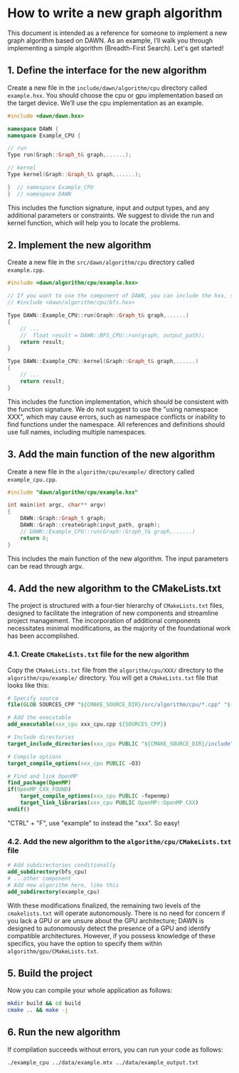 # How to write a new graph algorithm

This document is intended as a reference for someone to implement a new graph algorithm based on DAWN. As an example, I’ll walk you through implementing a simple algorithm (Breadth-First Search). Let's get started!

## 1. Define the interface for the new algorithm

Create a new file in the `include/dawn/algorithm/cpu` directory called `example.hxx`. You should choose the cpu or gpu implementation based on the target device. We’ll use the cpu implementation as an example.

```cpp
#include <dawn/dawn.hxx>

namespace DAWN {
namespace Example_CPU {

// run
Type run(Graph::Graph_t& graph,......);

// kernel
Type kernel(Graph::Graph_t& graph,......);

}  // namespace Example_CPU
}  // namespace DAWN
```

This includes the function signature, input and output types, and any additional parameters or constraints. We suggest to divide the run and kernel function, which will help you to locate the problems.

## 2. Implement the new algorithm

Create a new file in the `src/dawn/algorithm/cpu` directory called `example.cpp`.

```cpp
#include <dawn/algorithm/cpu/example.hxx>

// If you want to use the component of DAWN, you can include the hxx, such as,
// #include <dawn/algorithm/cpu/bfs.hxx>

Type DAWN::Example_CPU::run(Graph::Graph_t& graph,......)
{
    // ...
    //  float result = DAWN::BFS_CPU::run(graph, output_path);
    return result;
}

Type DAWN::Example_CPU::kernel(Graph::Graph_t& graph,......)
{
    // ...
    return result;
}

```

This includes the function implementation, which should be consistent with the function signature. We do not suggest to use the "using namespace XXX", which may cause errors, such as namespace conflicts or inability to find functions under the namespace. All references and definitions should use full names, including multiple namespaces.

## 3. Add the main function of the new algorithm

Create a new file in the `algorithm/cpu/example/` directory called `example_cpu.cpp`.

```cpp
#include "dawn/algorithm/cpu/example.hxx"

int main(int argc, char** argv)
{ 
    DAWN::Graph::Graph_t graph;
    DAWN::Graph::createGraph(input_path, graph);
    // DAWN::Example_CPU::run(Graph::Graph_t& graph,......)
    return 0;
}

```

This includes the main function of the new algorithm. The input parameters can be read through argv.

## 4. Add the new algorithm to the CMakeLists.txt

The project is structured with a four-tier hierarchy of `CMakeLists.txt` files, designed to facilitate the integration of new components and streamline project management. The incorporation of additional components necessitates minimal modifications, as the majority of the foundational work has been accomplished.

### 4.1. Create `CMakeLists.txt` file for the new algorithm

Copy the `CMakeLists.txt` file from the `algorithm/cpu/XXX/` directory to the `algorithm/cpu/example/` directory. You will get a `CMakeLists.txt` file that looks like this:

```cmake
# Specify source
file(GLOB SOURCES_CPP "${CMAKE_SOURCE_DIR}/src/algorithm/cpu/*.cpp" "${CMAKE_SOURCE_DIR}/src/*.cpp")

# Add the executable
add_executable(xxx_cpu xxx_cpu.cpp ${SOURCES_CPP})

# Include directories
target_include_directories(xxx_cpu PUBLIC "${CMAKE_SOURCE_DIR}/include")

# Compile options
target_compile_options(xxx_cpu PUBLIC -O3)

# Find and link OpenMP
find_package(OpenMP)
if(OpenMP_CXX_FOUND)
    target_compile_options(xxx_cpu PUBLIC -fopenmp)
    target_link_libraries(xxx_cpu PUBLIC OpenMP::OpenMP_CXX)
endif()

```

"CTRL" + "F", use "example" to instead the "xxx". So easy!

### 4.2. Add the new algorithm to the `algorithm/cpu/CMakeLists.txt` file

```cmake
# Add subdirectories conditionally
add_subdirectory(bfs_cpu)
# ...other component
# Add new algorithm here, like this
add_subdirectory(example_cpu)
```

With these modifications finalized, the remaining two levels of the `cmakelists.txt` will operate autonomously. There is no need for concern if you lack a GPU or are unsure about the GPU architecture; DAWN is designed to autonomously detect the presence of a GPU and identify compatible architectures. However, if you possess knowledge of these specifics, you have the option to specify them within `algorithm/gpu/CMakeLists.txt`.

## 5. Build the project

Now you can compile your whole application as follows:

```bash
mkdir build && cd build
cmake .. && make -j
```

## 6. Run the new algorithm

If compilation succeeds without errors, you can run your code as follows:

```bash
./example_cpu ../data/example.mtx ../data/example_output.txt
```
